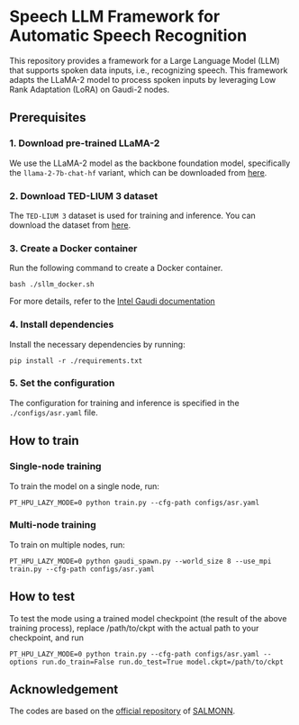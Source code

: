 # Speech LLM Framework for Automatic Speech Recognition
This repository provides a framework for a Large Language Model (LLM) that supports spoken data inputs, i.e., recognizing speech. This framework adapts the LLaMA-2 model to process spoken inputs by leveraging Low Rank Adaptation (LoRA) on Gaudi-2 nodes.
## Prerequisites
### 1. Download pre-trained LLaMA-2
We use the LLaMA-2 model as the backbone foundation model, specifically the `llama-2-7b-chat-hf` variant, which can be downloaded from [here](https://huggingface.co/meta-llama/Llama-2-7b-chat-hf).
### 2. Download TED-LIUM 3 dataset
The `TED-LIUM 3` dataset is used for training and inference. You can download the dataset from [here](https://www.openslr.org/51/).
### 3. Create a Docker container
Run the following command to create a Docker container.
```
bash ./sllm_docker.sh 
```
For more details, refer to the [Intel Gaudi documentation](https://docs.habana.ai/en/latest/Installation_Guide/Bare_Metal_Fresh_OS.html)

### 4. Install dependencies
Install the necessary dependencies by running:
```
pip install -r ./requirements.txt
``` 

### 5. Set the configuration
The configuration for training and inference is specified in the ```./configs/asr.yaml``` file.
## How to train
### Single-node training
To train the model on a single node, run:
```
PT_HPU_LAZY_MODE=0 python train.py --cfg-path configs/asr.yaml
```
### Multi-node training
To train on multiple nodes, run:
```
PT_HPU_LAZY_MODE=0 python gaudi_spawn.py --world_size 8 --use_mpi train.py --cfg-path configs/asr.yaml
```
## How to test
To test the mode using a trained model checkpoint (the result of the above training process), replace /path/to/ckpt with the actual path to your checkpoint, and run
```
PT_HPU_LAZY_MODE=0 python train.py --cfg-path configs/asr.yaml --options run.do_train=False run.do_test=True model.ckpt=/path/to/ckpt
```
## Acknowledgement
The codes are based on the [official repository](https://github.com/bytedance/SALMONN/tree/main) of [SALMONN](https://openreview.net/pdf?id=14rn7HpKVk).